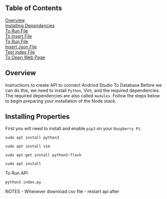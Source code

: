 ## Table of Contents
[Overview](#overview)<br>
[Installing Dependencies](#installdependencies)<br>
[To Run File](#torun)<br>
[To Insert File](#InsertingIndexFile)<br>
[To Run File](#torun)<br>
[Insert Json File](#InsertJsonFile)<br>
[Test index File](#TestIndexFile)<br>
[To Open Web Page](#OpenWebPage)<br>


<div id='overview'/>

## Overview
Instructions to create API to connect Andriod Studio To Database
Before we can do this, we need to install `Python`, Vim, and the required dependencies.
The required dependencies are also called `modules`. Follow the steps below to begin 
preparing your installation of the Node stack. 


<div id='installdependencies'/>

## Installing Properties 
First you will need to install and enable `pip3` on your `Raspberry Pi`.

```console
sudo apt install python3
```
```console
sudo apt install vim
```
```console
sudo apt-get install python3-flask
```
```console
sudo apt install
```

<div id='InsertingIndexFile'/>


<div id='torun'/>
To Run API

```console
python3 index.py
```


<div id='InsertJsonFile/>

<div id='TestIndexFile'/>

<div id='OpenWebPage'/>



NOTES - Whenever download csv file - restart api after
